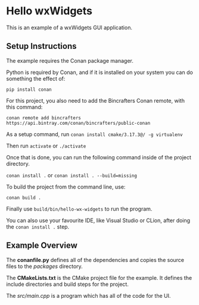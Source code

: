 # Hello wxWidgets

This is an example of a wxWidgets GUI application.

## Setup Instructions
The example requires the Conan package manager.

Python is required by Conan, and if it is installed on your system you can do something the effect of:

``pip install conan``

For this project, you also need to add the Bincrafters Conan remote, with this command:

``conan remote add bincrafters https://api.bintray.com/conan/bincrafters/public-conan``

As a setup command, run ```conan install cmake/3.17.3@/ -g virtualenv```

Then run ```activate``` or ```./activate```

Once that is done, you can run the following command inside of the project directory.

```conan install .``` or ```conan install . --build=missing```

To build the project from the command line, use:

``conan build .``

Finally use ``build/bin/hello-wx-widgets`` to run the program.

You can also use your favourite IDE, like Visual Studio or CLion, after doing the ``conan install .`` step.


## Example Overview
The **conanfile.py** defines all of the dependencies and copies the source files to the _packages_ directory.

The **CMakeLists.txt** is the CMake project file for the example. It defines the include directories and build steps for the project.

The _src/main.cpp_ is a program which has all of the code for the UI.

